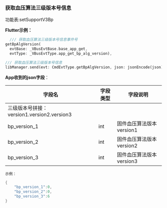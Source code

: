 ### 获取血压算法三级版本号信息


功能表:setSupportV3Bp

**Flutter示例：**

```dart
  /// 获取血压算法三级版本号信息事件号
getBpAlgVersion(
  evtBase: _VBusEvtBase.base_app_get,
  evtType: _VBusEvtType.app_get_bp_alg_version),

/// 获取血压算法三级版本号信息
libManager.send(evt: CmdEvtType.getBpAlgVersion, json: jsonEncode(json));
```



**App收到的json字段**：

| 字段名                                     | 字段类型 | 字段说明                 |
| ------------------------------------------ | -------- | ------------------------ |
| 三级版本号拼接：version1.version2.version3 |          |                          |
| bp_version_1                                 | int      | 固件血压算法版本version1 |
| bp_version_2                                 | int      | 固件血压算法版本version2 |
| bp_version_3                                 | int      | 固件血压算法版本version3 |

`示例：`

```c
{
    "bp_version_1":0,
    "bp_version_2":0,
    "bp_version_3":6
}
```
